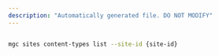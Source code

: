 ```yaml
---
description: "Automatically generated file. DO NOT MODIFY"
---
```


```bash

mgc sites content-types list --site-id {site-id}

```